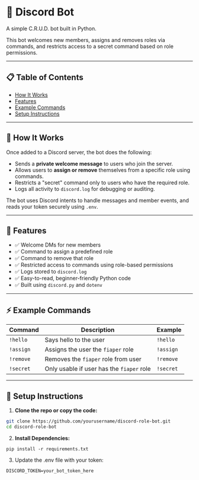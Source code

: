 # 🤖 Discord Bot

A simple C.R.U.D. bot built in Python.

This bot welcomes new members, assigns and removes roles via commands, and restricts access to a secret command based on role permissions.

---

## 📋 Table of Contents

- [How It Works](#notebook-how-it-works)  
- [Features](#features)  
- [Example Commands](#example-commands)  
- [Setup Instructions](#wrench-setup-instructions)  

---

## :notebook: How It Works

Once added to a Discord server, the bot does the following:

- Sends a **private welcome message** to users who join the server.
- Allows users to **assign or remove** themselves from a specific role using commands.
- Restricts a "secret" command only to users who have the required role.
- Logs all activity to `discord.log` for debugging or auditing.

The bot uses Discord intents to handle messages and member events, and reads your token securely using `.env`.

---

## 🚀 Features

- ✅ Welcome DMs for new members  
- ✅ Command to assign a predefined role  
- ✅ Command to remove that role  
- ✅ Restricted access to commands using role-based permissions  
- ✅ Logs stored to `discord.log`  
- ✅ Easy-to-read, beginner-friendly Python code  
- ✅ Built using `discord.py` and `dotenv`  

---

## ⚡ Example Commands

| Command      | Description                            | Example                  |
|--------------|----------------------------------------|--------------------------|
| `!hello`     | Says hello to the user                 | `!hello`                 |
| `!assign`    | Assigns the user the `fiaper` role     | `!assign`                |
| `!remove`    | Removes the `fiaper` role from user    | `!remove`                |
| `!secret`    | Only usable if user has the `fiaper` role | `!secret`             |

---

## 🔧 Setup Instructions

1. **Clone the repo or copy the code:**

```bash
git clone https://github.com/yourusername/discord-role-bot.git
cd discord-role-bot
```

2. **Install Dependencies:**

```
pip install -r requirements.txt
```

3. Update the .env file with your token:
```
DISCORD_TOKEN=your_bot_token_here
```
